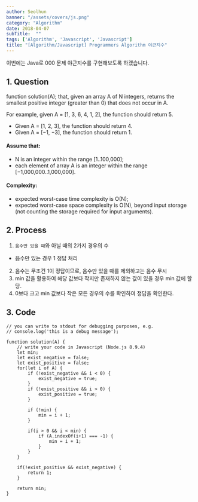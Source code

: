 ```yaml
---
author: Seolhun
banner: "/assets/covers/js.png"
category: "Algorithm"
date: 2018-04-07
subTitle:  ""
tags: ['Algorithm', 'Javascript', 'Javascript']
title: "[Algorithm/Javascript] Programmers Algorithm 야근지수"
---
```

이번에는 Java로 000 문제 야근지수를 구현해보도록 하겠습니다.
[]()


## 1. Question
function solution(A);
that, given an array A of N integers, returns the smallest positive integer (greater than 0) that does not occur in A.

For example, given A = [1, 3, 6, 4, 1, 2], the function should return 5.
- Given A = [1, 2, 3], the function should return 4.
- Given A = [−1, −3], the function should return 1.

#### Assume that:
- N is an integer within the range [1..100,000];
- each element of array A is an integer within the range [−1,000,000..1,000,000].

#### Complexity:
- expected worst-case time complexity is O(N);
- expected worst-case space complexity is O(N), beyond input storage (not counting the storage required for input arguments).

## 2. Process
1. `음수만 있을 때`와 아닐 때의 2가지 경우의 수
  - 음수만 있는 경우 1 정답 처리
2. 음수는 무조건 1이 정답이므로, 음수만 있을 때를 제외하고는 음수 무시
3. min 값을 활용하여 해당 값보다 작지만 존재하지 않는 값이 있을 경우 min 값에 할당.
4. 0보다 크고 min 값보다 작은 모든 경우의 수를 확인하여 정답을 확인한다.

## 3. Code
```tsx
// you can write to stdout for debugging purposes, e.g.
// console.log('this is a debug message');

function solution(A) {
    // write your code in Javascript (Node.js 8.9.4)
    let min;
    let exist_negative = false;
    let exist_positive = false;
    for(let i of A) {
        if (!exist_negative && i < 0) {
            exist_negative = true;
        }
        if (!exist_positive && i > 0) {
            exist_positive = true;
        }

        if (!min) {
            min = i + 1;
        }

        if(i > 0 && i < min) {
            if (A.indexOf(i+1) === -1) {
                min = i + 1;
            }
        }
    }

    if(!exist_positive && exist_negative) {
        return 1;
    }

    return min;
}
```
